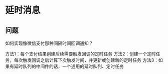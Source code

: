# 延时消息

## 问题

如何实现像微信支付那种间隔时间回调通知？

方法1：每个支付结果创建后续需要触发回调的定时任务
方法2：创建一个定时任务，每次触发回调之后计算下次触发时间，并更新或创建新的定时任务
方法3：如果有延时队列的中间件的话，一个通用的延时队列、定时任务

